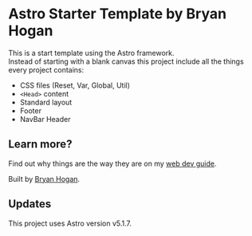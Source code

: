 # Astro Starter Template by Bryan Hogan

This is a start template using the Astro framework.  
Instead of starting with a blank canvas this project include all the things every project contains:
- CSS files (Reset, Var, Global, Util)
- `<Head>` content
- Standard layout
- Footer
- NavBar Header

## Learn more?

Find out why things are the way they are on my [web dev guide](https://webdev.bryanhogan.com/).

Built by [Bryan Hogan](https://bryanhogan.com/).

## Updates

This project uses Astro version v5.1.7.

